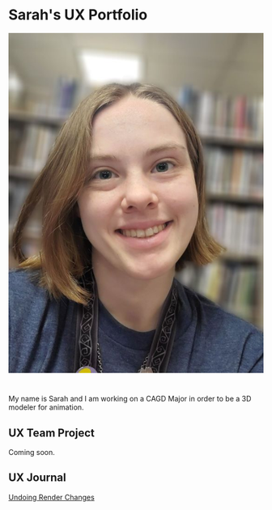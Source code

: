 # Sarah's UX Portfolio
![Sarah Pic](/assets/biopic.jpg)

#
My name is Sarah and I am working on a CAGD Major in order to be a 3D modeler for animation.

## UX Team Project

Coming soon.

## UX Journal

[Undoing Render Changes](https://github.com/UsabilityEngineering/ux-portfolio-tinkerdog10/tree/9159dd0a004ad6682e780b1858893b30ec4d4e3c/j01#readme)
